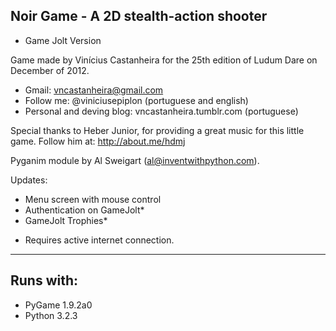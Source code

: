 ﻿Noir Game - A 2D stealth-action shooter
--------
- Game Jolt Version

Game made by Vinícius Castanheira for
the 25th edition of Ludum Dare on December of 2012.

- Gmail: vncastanheira@gmail.com
- Follow me: @viniciusepiplon (portuguese and english)
- Personal and deving blog: vncastanheira.tumblr.com (portuguese)

Special thanks to Heber Junior, for providing a great music for this little game.
Follow him at: http://about.me/hdmj

Pyganim module by Al Sweigart (al@inventwithpython.com).

Updates:
- Menu screen with mouse control
- Authentication on GameJolt*
- GameJolt Trophies*

* Requires active internet connection.
--------
Runs with:
--------
- PyGame 1.9.2a0
- Python 3.2.3